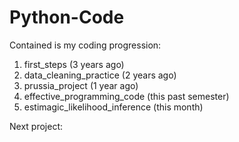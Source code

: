 # Python-Code

Contained is my coding progression:

1) first_steps (3 years ago)
2) data_cleaning_practice (2 years ago)
3) prussia_project (1 year ago)
4) effective_programming_code (this past semester)
5) estimagic_likelihood_inference (this month)

Next project:






